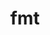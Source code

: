 ---
title: "fmt"
layout: cache
categories: [package, develop-2024-12-22]
meta: {"versions": ["11.0.2", "9.1.0"], "compilers": ["gcc@=10.5.0", "gcc@=11.1.0", "gcc@=11.4.0", "gcc@=13.2.0", "gcc@=13.3.0", "gcc@=7.3.1", "gcc@=7.5.0", "gcc@=9.4.0", "oneapi@=2024.1.0", "oneapi@=2024.2.1"], "oss": ["amzn2", "centos7", "rhel8", "ubuntu18.04", "ubuntu20.04", "ubuntu22.04", "ubuntu24.04"], "platforms": ["linux"], "targets": ["aarch64", "neoverse_v2", "ppc64le", "x86_64_v3", "x86_64_v4"], "stacks": ["aws-pcluster-x86_64_v4", "data-vis-sdk", "developer-tools-aarch64-linux-gnu", "developer-tools-x86_64_v3-linux-gnu", "e4s", "e4s-neoverse-v2", "e4s-oneapi", "e4s-power", "e4s-rocm-external", "ml-linux-x86_64-rocm", "radiuss", "radiuss-aws", "radiuss-aws-aarch64", "root"], "num_specs": 23, "num_specs_by_stack": {"radiuss-aws-aarch64": 2, "root": 23, "radiuss-aws": 2, "aws-pcluster-x86_64_v4": 2, "developer-tools-x86_64_v3-linux-gnu": 1, "developer-tools-aarch64-linux-gnu": 1, "radiuss": 2, "e4s-power": 2, "data-vis-sdk": 1, "e4s-neoverse-v2": 3, "e4s-rocm-external": 1, "e4s": 4, "e4s-oneapi": 2, "ml-linux-x86_64-rocm": 1}}
spec_details: [{"hash": "a56mvohmalxnzuye3bnzcky4yi3slk2m", "compiler": "gcc@=7.3.1", "versions": ["11.0.2"], "os": "amzn2", "platform": "linux", "target": "aarch64", "variants": ["build_system=cmake", "build_type=Release", "cxxstd=11", "generator=make", "~ipo", "+pic", "~shared"], "stacks": ["radiuss-aws-aarch64", "root"], "size": "-", "tarball": "https://binaries.spack.io/develop-2024-12-22/build_cache/linux-amzn2-aarch64/gcc-7.3.1/fmt-11.0.2/linux-amzn2-aarch64-gcc-7.3.1-fmt-11.0.2-a56mvohmalxnzuye3bnzcky4yi3slk2m.spack"}, {"hash": "mdyj6ihyf3bkcjopl43hmwlcz33vsen3", "compiler": "gcc@=7.3.1", "versions": ["11.0.2"], "os": "amzn2", "platform": "linux", "target": "aarch64", "variants": ["build_system=cmake", "build_type=Release", "cxxstd=11", "generator=make", "~ipo", "+pic", "~shared"], "stacks": ["radiuss-aws-aarch64", "root"], "size": "-", "tarball": "https://binaries.spack.io/develop-2024-12-22/build_cache/linux-amzn2-aarch64/gcc-7.3.1/fmt-11.0.2/linux-amzn2-aarch64-gcc-7.3.1-fmt-11.0.2-mdyj6ihyf3bkcjopl43hmwlcz33vsen3.spack"}, {"hash": "2xvvxncow4gxfifyhwntbhesmrwg2zvs", "compiler": "gcc@=7.3.1", "versions": ["11.0.2"], "os": "amzn2", "platform": "linux", "target": "x86_64_v3", "variants": ["build_system=cmake", "build_type=Release", "cxxstd=11", "generator=make", "~ipo", "+pic", "~shared"], "stacks": ["radiuss-aws", "root"], "size": "-", "tarball": "https://binaries.spack.io/develop-2024-12-22/build_cache/linux-amzn2-x86_64_v3/gcc-7.3.1/fmt-11.0.2/linux-amzn2-x86_64_v3-gcc-7.3.1-fmt-11.0.2-2xvvxncow4gxfifyhwntbhesmrwg2zvs.spack"}, {"hash": "zknlb2v6hmz4wghs37o7iripiw5y4vha", "compiler": "gcc@=7.3.1", "versions": ["11.0.2"], "os": "amzn2", "platform": "linux", "target": "x86_64_v3", "variants": ["build_system=cmake", "build_type=Release", "cxxstd=11", "generator=make", "~ipo", "+pic", "~shared"], "stacks": ["radiuss-aws", "root"], "size": "-", "tarball": "https://binaries.spack.io/develop-2024-12-22/build_cache/linux-amzn2-x86_64_v3/gcc-7.3.1/fmt-11.0.2/linux-amzn2-x86_64_v3-gcc-7.3.1-fmt-11.0.2-zknlb2v6hmz4wghs37o7iripiw5y4vha.spack"}, {"hash": "wquppwodavxoj7fqxlbvonsp247tsar3", "compiler": "oneapi@=2024.1.0", "versions": ["9.1.0"], "os": "amzn2", "platform": "linux", "target": "x86_64_v3", "variants": ["build_system=cmake", "build_type=Release", "cxxstd=11", "generator=make", "~ipo", "patches=08fb707", "+pic", "~shared"], "stacks": ["aws-pcluster-x86_64_v4", "root"], "size": "-", "tarball": "https://binaries.spack.io/develop-2024-12-22/build_cache/linux-amzn2-x86_64_v3/oneapi-2024.1.0/fmt-9.1.0/linux-amzn2-x86_64_v3-oneapi-2024.1.0-fmt-9.1.0-wquppwodavxoj7fqxlbvonsp247tsar3.spack"}, {"hash": "o7g4cod26drzu6tdrg3zjdu3j2ngpxhk", "compiler": "oneapi@=2024.1.0", "versions": ["9.1.0"], "os": "amzn2", "platform": "linux", "target": "x86_64_v4", "variants": ["build_system=cmake", "build_type=Release", "cxxstd=11", "generator=make", "~ipo", "patches=08fb707", "+pic", "~shared"], "stacks": ["aws-pcluster-x86_64_v4", "root"], "size": "-", "tarball": "https://binaries.spack.io/develop-2024-12-22/build_cache/linux-amzn2-x86_64_v4/oneapi-2024.1.0/fmt-9.1.0/linux-amzn2-x86_64_v4-oneapi-2024.1.0-fmt-9.1.0-o7g4cod26drzu6tdrg3zjdu3j2ngpxhk.spack"}, {"hash": "etr626h7yvc7hyyyq4qbwbg2uuk3et6o", "compiler": "gcc@=10.5.0", "versions": ["11.0.2"], "os": "centos7", "platform": "linux", "target": "x86_64_v3", "variants": ["build_system=cmake", "build_type=Release", "cxxstd=11", "generator=make", "~ipo", "+pic", "~shared"], "stacks": ["developer-tools-x86_64_v3-linux-gnu", "root"], "size": "-", "tarball": "https://binaries.spack.io/develop-2024-12-22/build_cache/linux-centos7-x86_64_v3/gcc-10.5.0/fmt-11.0.2/linux-centos7-x86_64_v3-gcc-10.5.0-fmt-11.0.2-etr626h7yvc7hyyyq4qbwbg2uuk3et6o.spack"}, {"hash": "guqo37lai5t3n5x4xuksfv3xx3qoofp2", "compiler": "gcc@=13.3.0", "versions": ["11.0.2"], "os": "rhel8", "platform": "linux", "target": "aarch64", "variants": ["build_system=cmake", "build_type=Release", "cxxstd=11", "generator=make", "~ipo", "+pic", "~shared"], "stacks": ["developer-tools-aarch64-linux-gnu", "root"], "size": "-", "tarball": "https://binaries.spack.io/develop-2024-12-22/build_cache/linux-rhel8-aarch64/gcc-13.3.0/fmt-11.0.2/linux-rhel8-aarch64-gcc-13.3.0-fmt-11.0.2-guqo37lai5t3n5x4xuksfv3xx3qoofp2.spack"}, {"hash": "rpjlnxhdenhhccz7xwv7eps5a27xost3", "compiler": "gcc@=7.5.0", "versions": ["11.0.2"], "os": "ubuntu18.04", "platform": "linux", "target": "x86_64_v3", "variants": ["build_system=cmake", "build_type=Release", "cxxstd=11", "generator=make", "~ipo", "+pic", "~shared"], "stacks": ["radiuss", "root"], "size": "-", "tarball": "https://binaries.spack.io/develop-2024-12-22/build_cache/linux-ubuntu18.04-x86_64_v3/gcc-7.5.0/fmt-11.0.2/linux-ubuntu18.04-x86_64_v3-gcc-7.5.0-fmt-11.0.2-rpjlnxhdenhhccz7xwv7eps5a27xost3.spack"}, {"hash": "e5vstchw6dqhidez2e36g3iesvqgvove", "compiler": "gcc@=7.5.0", "versions": ["11.0.2"], "os": "ubuntu18.04", "platform": "linux", "target": "x86_64_v3", "variants": ["build_system=cmake", "build_type=Release", "cxxstd=11", "generator=make", "~ipo", "+pic", "~shared"], "stacks": ["radiuss", "root"], "size": "-", "tarball": "https://binaries.spack.io/develop-2024-12-22/build_cache/linux-ubuntu18.04-x86_64_v3/gcc-7.5.0/fmt-11.0.2/linux-ubuntu18.04-x86_64_v3-gcc-7.5.0-fmt-11.0.2-e5vstchw6dqhidez2e36g3iesvqgvove.spack"}, {"hash": "b7u4sn6x5orwama7irpjigjqcu2sowr7", "compiler": "gcc@=9.4.0", "versions": ["11.0.2"], "os": "ubuntu20.04", "platform": "linux", "target": "ppc64le", "variants": ["build_system=cmake", "build_type=Release", "cxxstd=11", "generator=make", "~ipo", "+pic", "~shared"], "stacks": ["e4s-power", "root"], "size": "-", "tarball": "https://binaries.spack.io/develop-2024-12-22/build_cache/linux-ubuntu20.04-ppc64le/gcc-9.4.0/fmt-11.0.2/linux-ubuntu20.04-ppc64le-gcc-9.4.0-fmt-11.0.2-b7u4sn6x5orwama7irpjigjqcu2sowr7.spack"}, {"hash": "o6vxjvn3zclcrkct2lqaqv5dm2nexkei", "compiler": "gcc@=9.4.0", "versions": ["11.0.2"], "os": "ubuntu20.04", "platform": "linux", "target": "ppc64le", "variants": ["build_system=cmake", "build_type=Release", "cxxstd=11", "generator=make", "~ipo", "+pic", "~shared"], "stacks": ["e4s-power", "root"], "size": "-", "tarball": "https://binaries.spack.io/develop-2024-12-22/build_cache/linux-ubuntu20.04-ppc64le/gcc-9.4.0/fmt-11.0.2/linux-ubuntu20.04-ppc64le-gcc-9.4.0-fmt-11.0.2-o6vxjvn3zclcrkct2lqaqv5dm2nexkei.spack"}, {"hash": "5wmke4hgdcbfefmc64apcrcqokamh2a3", "compiler": "gcc@=11.1.0", "versions": ["9.1.0"], "os": "ubuntu20.04", "platform": "linux", "target": "x86_64_v3", "variants": ["build_system=cmake", "build_type=Release", "cxxstd=11", "generator=make", "~ipo", "patches=08fb707", "+pic", "~shared"], "stacks": ["data-vis-sdk", "root"], "size": "-", "tarball": "https://binaries.spack.io/develop-2024-12-22/build_cache/linux-ubuntu20.04-x86_64_v3/gcc-11.1.0/fmt-9.1.0/linux-ubuntu20.04-x86_64_v3-gcc-11.1.0-fmt-9.1.0-5wmke4hgdcbfefmc64apcrcqokamh2a3.spack"}, {"hash": "wt3yo7prmulk4iiaiuw5zxavxc4ovw47", "compiler": "gcc@=11.4.0", "versions": ["11.0.2"], "os": "ubuntu22.04", "platform": "linux", "target": "neoverse_v2", "variants": ["build_system=cmake", "build_type=Release", "cxxstd=11", "generator=make", "~ipo", "+pic", "~shared"], "stacks": ["e4s-neoverse-v2", "root"], "size": "-", "tarball": "https://binaries.spack.io/develop-2024-12-22/build_cache/linux-ubuntu22.04-neoverse_v2/gcc-11.4.0/fmt-11.0.2/linux-ubuntu22.04-neoverse_v2-gcc-11.4.0-fmt-11.0.2-wt3yo7prmulk4iiaiuw5zxavxc4ovw47.spack"}, {"hash": "74um57mhlh23tzmkviwiyrd43y5skgtf", "compiler": "gcc@=11.4.0", "versions": ["11.0.2"], "os": "ubuntu22.04", "platform": "linux", "target": "neoverse_v2", "variants": ["build_system=cmake", "build_type=Release", "cxxstd=11", "generator=make", "~ipo", "+pic", "~shared"], "stacks": ["e4s-neoverse-v2", "root"], "size": "-", "tarball": "https://binaries.spack.io/develop-2024-12-22/build_cache/linux-ubuntu22.04-neoverse_v2/gcc-11.4.0/fmt-11.0.2/linux-ubuntu22.04-neoverse_v2-gcc-11.4.0-fmt-11.0.2-74um57mhlh23tzmkviwiyrd43y5skgtf.spack"}, {"hash": "5delar3qynnukuzgksqzm5cayjpjureo", "compiler": "gcc@=11.4.0", "versions": ["11.0.2"], "os": "ubuntu22.04", "platform": "linux", "target": "neoverse_v2", "variants": ["build_system=cmake", "build_type=Release", "cxxstd=17", "generator=make", "~ipo", "+pic", "~shared"], "stacks": ["e4s-neoverse-v2", "root"], "size": "-", "tarball": "https://binaries.spack.io/develop-2024-12-22/build_cache/linux-ubuntu22.04-neoverse_v2/gcc-11.4.0/fmt-11.0.2/linux-ubuntu22.04-neoverse_v2-gcc-11.4.0-fmt-11.0.2-5delar3qynnukuzgksqzm5cayjpjureo.spack"}, {"hash": "kx6dfw4gyoqgrg3e5u5ngzvjzkilc54x", "compiler": "gcc@=11.4.0", "versions": ["11.0.2"], "os": "ubuntu22.04", "platform": "linux", "target": "x86_64_v3", "variants": ["build_system=cmake", "build_type=Release", "cxxstd=11", "generator=make", "~ipo", "+pic", "~shared"], "stacks": ["e4s-rocm-external", "e4s", "root"], "size": "-", "tarball": "https://binaries.spack.io/develop-2024-12-22/build_cache/linux-ubuntu22.04-x86_64_v3/gcc-11.4.0/fmt-11.0.2/linux-ubuntu22.04-x86_64_v3-gcc-11.4.0-fmt-11.0.2-kx6dfw4gyoqgrg3e5u5ngzvjzkilc54x.spack"}, {"hash": "36audwxc22egpqtn6lv65yve47lnolmh", "compiler": "gcc@=11.4.0", "versions": ["9.1.0"], "os": "ubuntu22.04", "platform": "linux", "target": "x86_64_v3", "variants": ["build_system=cmake", "build_type=Release", "cxxstd=11", "generator=make", "~ipo", "patches=08fb707", "+pic", "~shared"], "stacks": ["e4s", "root"], "size": "-", "tarball": "https://binaries.spack.io/develop-2024-12-22/build_cache/linux-ubuntu22.04-x86_64_v3/gcc-11.4.0/fmt-9.1.0/linux-ubuntu22.04-x86_64_v3-gcc-11.4.0-fmt-9.1.0-36audwxc22egpqtn6lv65yve47lnolmh.spack"}, {"hash": "37hmld3vbnnabhmdmzjgo4hi2ysuqozb", "compiler": "gcc@=11.4.0", "versions": ["11.0.2"], "os": "ubuntu22.04", "platform": "linux", "target": "x86_64_v3", "variants": ["build_system=cmake", "build_type=Release", "cxxstd=11", "generator=make", "~ipo", "+pic", "~shared"], "stacks": ["e4s", "root"], "size": "-", "tarball": "https://binaries.spack.io/develop-2024-12-22/build_cache/linux-ubuntu22.04-x86_64_v3/gcc-11.4.0/fmt-11.0.2/linux-ubuntu22.04-x86_64_v3-gcc-11.4.0-fmt-11.0.2-37hmld3vbnnabhmdmzjgo4hi2ysuqozb.spack"}, {"hash": "6c6a4xksd4gza3lxixpesdzodxfkysck", "compiler": "gcc@=11.4.0", "versions": ["11.0.2"], "os": "ubuntu22.04", "platform": "linux", "target": "x86_64_v3", "variants": ["build_system=cmake", "build_type=Release", "cxxstd=17", "generator=make", "~ipo", "+pic", "~shared"], "stacks": ["e4s", "root"], "size": "-", "tarball": "https://binaries.spack.io/develop-2024-12-22/build_cache/linux-ubuntu22.04-x86_64_v3/gcc-11.4.0/fmt-11.0.2/linux-ubuntu22.04-x86_64_v3-gcc-11.4.0-fmt-11.0.2-6c6a4xksd4gza3lxixpesdzodxfkysck.spack"}, {"hash": "pj3tir4rgulurve6t5whsnn2jkatgzsl", "compiler": "oneapi@=2024.2.1", "versions": ["11.0.2"], "os": "ubuntu22.04", "platform": "linux", "target": "x86_64_v3", "variants": ["build_system=cmake", "build_type=Release", "cxxstd=11", "generator=make", "~ipo", "+pic", "~shared"], "stacks": ["e4s-oneapi", "root"], "size": "-", "tarball": "https://binaries.spack.io/develop-2024-12-22/build_cache/linux-ubuntu22.04-x86_64_v3/oneapi-2024.2.1/fmt-11.0.2/linux-ubuntu22.04-x86_64_v3-oneapi-2024.2.1-fmt-11.0.2-pj3tir4rgulurve6t5whsnn2jkatgzsl.spack"}, {"hash": "adk76ywfgteq3ymfz5qd4kv5kxzhfwji", "compiler": "oneapi@=2024.2.1", "versions": ["11.0.2"], "os": "ubuntu22.04", "platform": "linux", "target": "x86_64_v3", "variants": ["build_system=cmake", "build_type=Release", "cxxstd=11", "generator=make", "~ipo", "+pic", "~shared"], "stacks": ["e4s-oneapi", "root"], "size": "-", "tarball": "https://binaries.spack.io/develop-2024-12-22/build_cache/linux-ubuntu22.04-x86_64_v3/oneapi-2024.2.1/fmt-11.0.2/linux-ubuntu22.04-x86_64_v3-oneapi-2024.2.1-fmt-11.0.2-adk76ywfgteq3ymfz5qd4kv5kxzhfwji.spack"}, {"hash": "d3hvdbru3wefi77keaa63stry2pr2abd", "compiler": "gcc@=13.2.0", "versions": ["11.0.2"], "os": "ubuntu24.04", "platform": "linux", "target": "x86_64_v3", "variants": ["build_system=cmake", "build_type=Release", "cxxstd=11", "generator=make", "~ipo", "+pic", "~shared"], "stacks": ["ml-linux-x86_64-rocm", "root"], "size": "-", "tarball": "https://binaries.spack.io/develop-2024-12-22/build_cache/linux-ubuntu24.04-x86_64_v3/gcc-13.2.0/fmt-11.0.2/linux-ubuntu24.04-x86_64_v3-gcc-13.2.0-fmt-11.0.2-d3hvdbru3wefi77keaa63stry2pr2abd.spack"}]
---